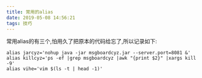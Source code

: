 ```yaml
---
title: 常用的alias
date: 2019-05-08 14:56:21
tags: 技巧
---
```

常用alias的有三个,怕用久了把原本的代码给忘了,所以记录如下:
```
alias jarcyz='nohup java -jar msgboardcyz.jar --server.port=8081 &'
alias killcyz='ps -ef |grep msgboardcyz |awk "{print $2}" |xargs kill -9'
alias vihe='vim $(ls -t | head -1)'
```
